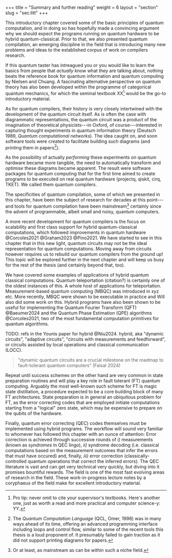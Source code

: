 +++
title = "Summary and further reading"
weight = 6
layout = "section"
slug = "sec:litt"
+++

This introductory chapter covered some of the basic principles of
quantum computation,
and in doing so has hopefully made a convincing argument why we should expect
the programs running on quantum hardware to be hybrid quantum-classical.
Prior to that, we also presented quantum compilation, an emerging discipline in
the field that is introducing many new problems and ideas to the established
corpus of work on compilers research.

If this quantum taster has intreagued you or you would like to learn the
basics from people that *actually* know what they are talking about,
nothing beats the reference book for quantum
information and quantum computing by Nielsen and Chuang.
A fascinating alternative perspective on quantum theory has also been developed
within the programme of categorical quantum mechanics, for which the
seminal textbook XX[^dodo] would be the go-to introductory material.
[^dodo]: Pro tip: never omit to cite your supervisor's textbooks. Here's
another one, just as worth a read and more practical and computer science-y: YY.

As for quantum compilers, their history is very closely intertwined with the
development of the quantum circuit itself.
As is often the case with diagrammatic representations,
the quantum circuit was a product of the imagination of
theoretical physicists---in Oxford, of course---interested
in capturing thought experiments in quantum information
theory (Deutsch 1989, _Quantum computational networks_).
The idea caught on, and soon software tools were created to facilitate
building such diagrams (and printing them in papers[^QCL]).

[^QCL]: The _Quantum Computation Language_ (QCL, Omer, 1998) was in many ways ahead of its time, offering
an advanced programming interface including loops and control flow,
similar to some of the recent tools this thesis is a loud proponent of.
It presumably failed to gain traction as it did not support printing diagrams for
papers.

As the possibility of actually *performing* these experiments on quantum hardware
became more tangible,
the need to automatically transform and *optimise* these diagrams became apparent.
The result were software packages for quantum computing that for the first time
aimed to create programs to be executed on real quantum hardware (projectq, qiskit, cirq, TKET).
We called them quantum compilers.

The specificities of quantum compilation, some of which we presented in this
chapter, have been the subject of research for decades at this point---and
tools for quantum compilation have been mainstream[^mainstr] certainly since the
advent of programmable, albeit small and noisy, quantum computers.

[^mainstr]: Or at least, as mainstream as can be within such a niche field.

A more recent development for quantum compilers is the focus on scalability
and first class support for hybrid quantum-classical computations, which
followed improvements in quantum hardware @Corcoles2021 @Graham2023 @Pino2021.
We have started to see in this chapter that in this new light, quantum
circuits may not be the ideal representation for quantum computations.
Moving away from circuits however requires us to rebuild our quantum
compilers from the ground up!
This topic will be explored further in the next chapter and will keep us
busy for the rest of the thesis (and certainly beyond that, too).

We have covered some examples of applications of hybrid quantum classical
computations.
Quantum teleportation (citation?) is certainly one of the oldest instances
of this.
A whole host of applications for teleportation.
Measurement-based quantum computing (MBQC) was introduced in xyz etc.
More recently, MBQC were shown to be executable in practice and Will also did
some work on this.
Hybrid programs have also been shown to be useful for implementing
the Quantum Fourier Transform (QFT) @Baeumer2024 and the Quantum Phase Estimation (QPE)
algorithms @Corcoles2021, two of the most fundamental computation primitives
for quantum algorithms.

TODO: refs in the Younis paper for hybrid @Niu2024.
hybrid, aka "dynamic circuits", "adaptive circuits", "circuits with measurements
and feedforward", or circuits assisted by
local operations and classical communication (LOCC).

> "dynamic quantum circuits
> are a crucial milestone on the roadmap to fault-tolerant
> quantum computers" (Faisal 2024)

Repeat until success schemes on the other hand
are very common in state preparation routines and will play a key role in fault
tolerant (FT) quantum computing.
Arguably the most well-known such scheme for FT is magic state distillation,
a procedure expected to be a core building block of many FT architectures.
State preparation is in general an ubiquitous problem for FT, as the error
correcting codes that are employed initiate computations starting from a 
"logical" zero state, which may be expensive to prepare on the qubits of the
hardware.

Finally, quantum error correcting (QEC) codes themselves must be implemented
using hybrid programs.
The workflow will sound very familiar to whomever has followed this chapter
with an ounce of attention:
Error correction is achieved through successive rounds of
_i)_ measurements (known as _syndromes_ in QEC lingo),
_ii)_ syndrome decoding (i.e. classical computations based on the
measurement outcomes that infer the errors that must have occured)
and, finally,
_iii)_ error correction (classically-controlled quantum operations that
correct the inferred errors).
The QEC literature is vast and can get very technical very quickly, but 
diving into it promises bountiful rewards.
The field is one of the most fast evolving areas of research in the field.
These work-in-progress lecture notes by a coryphaeus of the field make
for excellent introductory material.